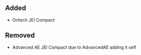 ## Added

- Oritech JEI Compact

## Removed

- Advanced AE JEI Compact due to AdvancedAE adding it self
